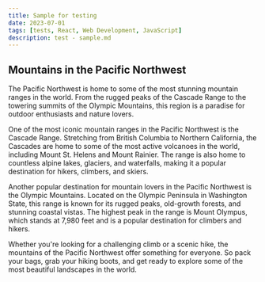 ```yaml
---
title: Sample for testing
date: 2023-07-01
tags: [tests, React, Web Development, JavaScript]
description: test - sample.md
---
```


## Mountains in the Pacific Northwest

The Pacific Northwest is home to some of the most stunning mountain ranges in the world. From the rugged peaks of the Cascade Range to the towering summits of the Olympic Mountains, this region is a paradise for outdoor enthusiasts and nature lovers.

One of the most iconic mountain ranges in the Pacific Northwest is the Cascade Range. Stretching from British Columbia to Northern California, the Cascades are home to some of the most active volcanoes in the world, including Mount St. Helens and Mount Rainier. The range is also home to countless alpine lakes, glaciers, and waterfalls, making it a popular destination for hikers, climbers, and skiers.

Another popular destination for mountain lovers in the Pacific Northwest is the Olympic Mountains. Located on the Olympic Peninsula in Washington State, this range is known for its rugged peaks, old-growth forests, and stunning coastal vistas. The highest peak in the range is Mount Olympus, which stands at 7,980 feet and is a popular destination for climbers and hikers.

Whether you're looking for a challenging climb or a scenic hike, the mountains of the Pacific Northwest offer something for everyone. So pack your bags, grab your hiking boots, and get ready to explore some of the most beautiful landscapes in the world.
